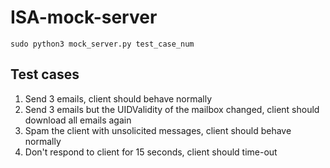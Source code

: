 # ISA-mock-server

`sudo python3 mock_server.py test_case_num`

## Test cases
1. Send 3 emails, client should behave normally
2. Send 3 emails but the UIDValidity of the mailbox changed, client should download all emails again
3. Spam the client with unsolicited messages, client should behave normally
4. Don't respond to client for 15 seconds, client should time-out
